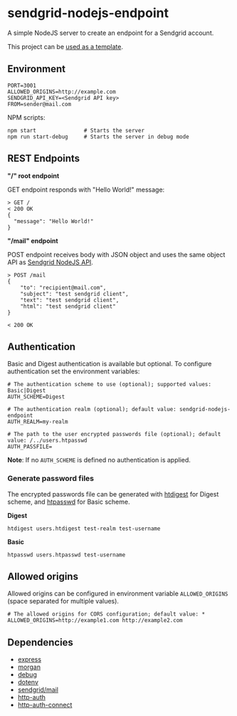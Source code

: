 # sendgrid-nodejs-endpoint
A simple NodeJS server to create an endpoint for a Sendgrid account.

This project can be [used as a template](https://github.com/nunofaria11/sendgrid-nodejs-endpoint/generate).

## Environment

```
PORT=3001
ALLOWED_ORIGINS=http://example.com
SENDGRID_API_KEY=<Sendgrid API key>
FROM=sender@mail.com
```

NPM scripts:
```
npm start               # Starts the server
npm run start-debug     # Starts the server in debug mode
```

## REST Endpoints

**"/" root endpoint**

GET endpoint responds with "Hello World!" message:

```
> GET /
< 200 OK
{
  "message": "Hello World!"
}
```

**"/mail" endpoint**

POST endpoint receives body with JSON object and uses the same object API as [Sendgrid NodeJS API](https://github.com/sendgrid/sendgrid-nodejs/tree/main/packages/mail).
```
> POST /mail
{
    "to": "recipient@mail.com",
    "subject": "test sendgrid client",
    "text": "test sendgrid client",
    "html": "test sendgrid client"
}

< 200 OK
```

## Authentication
Basic and Digest authentication is available but optional. To configure authentication set the environment variables:

```
# The authentication scheme to use (optional); supported values: Basic|Digest
AUTH_SCHEME=Digest

# The authentication realm (optional); default value: sendgrid-nodejs-endpoint
AUTH_REALM=my-realm

# The path to the user encrypted passwords file (optional); default value: /../users.htpasswd
AUTH_PASSFILE=
```

**Note**: If no `AUTH_SCHEME` is defined no authentication is applied.

### Generate password files

The encrypted passwords file can be generated with [htdigest](https://github.com/http-auth/htdigest) for Digest scheme, and [htpasswd](https://github.com/http-auth/htpasswd) for Basic scheme.

**Digest**
```
htdigest users.htdigest test-realm test-username
```

**Basic**
```
htpasswd users.htpasswd test-username
```

## Allowed origins
Allowed origins can be configured in environment variable `ALLOWED_ORIGINS` (space separated for multiple values).

```
# The allowed origins for CORS configuration; default value: *
ALLOWED_ORIGINS=http://example1.com http://example2.com
```

## Dependencies
- [express](http://expressjs.com)
- [morgan](https://github.com/expressjs/morgan)
- [debug](https://github.com/visionmedia/debug)
- [dotenv](https://github.com/motdotla/dotenv)
- [sendgrid/mail](https://github.com/sendgrid/sendgrid-nodejs/tree/main/packages/mail)
- [http-auth](https://github.com/http-auth/http-auth)
- [http-auth-connect](https://github.com/http-auth/http-auth-connect)